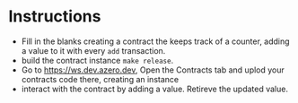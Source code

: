# Instructions

- Fill in the blanks creating a contract the keeps track of a counter, adding a value to it with every `add` transaction.
- build the contract instance `make release`.
- Go to https://ws.dev.azero.dev, Open the Contracts tab and uplod your contracts code there, creating an instance
- interact with the contract by adding a value. Retireve the updated value.

